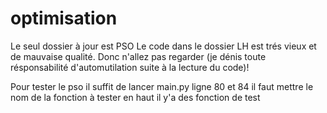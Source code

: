 # optimisation
Le seul dossier à jour est PSO
Le code dans le dossier LH est trés vieux et de mauvaise qualité. Donc n'allez pas regarder (je dénis toute résponsabilité d'automutilation suite à la lecture du code)! 

Pour tester le pso il suffit de lancer main.py 
ligne 80 et 84 il faut mettre le nom de la fonction à tester
en haut il y'a des fonction de test
